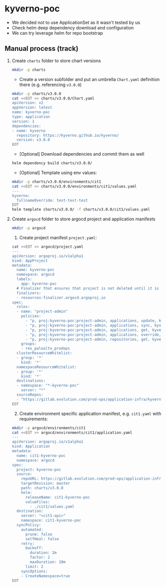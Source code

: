 # kyverno-poc

- We decided not to use ApplicationSet as it wasn't tested by us
- Check helm deep dependency download and configuration
- We can try leverage helm for repo bootstrap

## Manual process (track)

1. Create `charts` folder to store chart versions
    ```bash
    mkdir -p charts
    ```
    - Create a version subfolder and put an umbrella `Chart.yaml` definition there (e.g. referencing `v3.0.0`)
    ```bash
    mkdir -p charts/v3.0.0
    cat <<EOT >> charts/v3.0.0/Chart.yaml
    apiVersion: v2
    appVersion: latest
    name: kyverno-poc
    type: application
    version: 1
    dependencies:
    - name: kyverno
      repository: https://kyverno.github.io/kyverno/
      version: v3.0.0
    EOT
    ```
    - [Optional] Download dependencies and commit them as well
    ```bash
    helm dependency build charts/v3.0.0/
    ```
    - [Optional] Template using env values:
    ```bash
    mkdir -p charts/v3.0.0/environments/cit1
    cat <<EOT >> charts/v3.0.0/environments/cit1/values.yaml
    ---
    kyverno:
      fullnameOverride: test-test-test
    EOT
    helm template charts/v3.0.0/ -f charts/v3.0.0/cit1/values.yaml
    ```

2. Create `argocd` folder to store argocd project and application manifests
    ```bash
    mkdir -p argocd
    ```
    1. Create project manifest `project.yaml`:
    ```bash
    cat <<EOT >> argocd/project.yaml
    ---
    apiVersion: argoproj.io/v1alpha1
    kind: AppProject
    metadata:
      name: kyverno-poc
      namespace: argocd
      labels:
        app: kyverno-poc
      # Finalizer that ensures that project is not deleted until it is not referenced by any application
      finalizers:
      - resources-finalizer.argocd.argoproj.io
    spec:
      roles:
      - name: "project-admin"
        policies:
          - "p, proj:kyverno-poc:project-admin, applications, update, kyverno-poc/*, allow"
          - "p, proj:kyverno-poc:project-admin, applications, sync, kyverno-poc/*, allow"
          - "p, proj:kyverno-poc:project-admin, applications, get, kyverno-poc/*, allow"
          - "p, proj:kyverno-poc:project-admin, applications, override, kyverno-poc/*, allow"
          - "p, proj:kyverno-poc:project-admin, repositories, get, kyverno-poc/*, allow"
        groups:
        - res_paloalto_prodops
      clusterResourceWhitelist:
      - group: '*'
        kind: '*'
      namespaceResourceWhitelist:
      - group: '*'
        kind: '*'
      destinations:
      - namespace: "*-kyverno-poc"
        server: "*"
      sourceRepos:
      - "https://gitlab.evolution.com/prod-ops/application-infra/kyverno-poc.git"
    EOT
    ```

    2. Create environment specific application manifest, e.g. `cit1.yaml` with requirements:
    ```bash
    mkdir -p argocd/environments/cit1
    cat <<EOT >> argocd/environments/cit1/application.yaml
    ---
    apiVersion: argoproj.io/v1alpha1
    kind: Application
    metadata:
      name: cit1-kyverno-poc
      namespace: argocd
    spec:
      project: kyverno-poc
      source:
        repoURL: https://gitlab.evolution.com/prod-ops/application-infra/kyverno-poc.git
        targetRevision: master
        path: charts/v3.0.0
        helm:
          releaseName: cit1-kyverno-poc
          valueFiles:
            - ./cit1/values.yaml
      destination:
        server: "<cit1-api>"
        namespace: cit1-kyverno-poc
      syncPolicy:
        automated:
          prune: false
          selfHeal: false
        retry:
          backoff:
            duration: 2m
            factor: 2
            maxDuration: 10m
          limit: 2
        syncOptions:
        - CreateNamespace=true
    EOT
    ```
